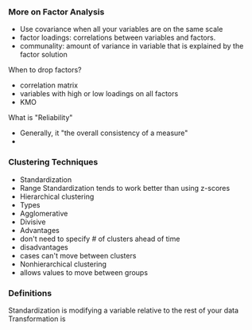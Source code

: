 ### More on Factor Analysis
- Use covariance when all your variables are on the same scale
- factor loadings: correlations between variables and factors.  
- communality: amount of variance in variable that is explained by the factor solution

When to drop factors?
- correlation matrix
- variables with high or low loadings on all factors
- KMO

What is "Reliability"
- Generally, it "the overall consistency of a measure"
- 

### Clustering Techniques
- Standardization
 - Range Standardization tends to work better than using z-scores
- Hierarchical clustering
 - Types
  - Agglomerative
  - Divisive
 - Advantages
  - don't need to specify # of clusters ahead of time
 - disadvantages
  - cases can't move between clusters
- Nonhierarchical clustering
 - allows values to move between groups
 
### Definitions
Standardization is modifying a variable relative to the rest of your data
Transformation is 
